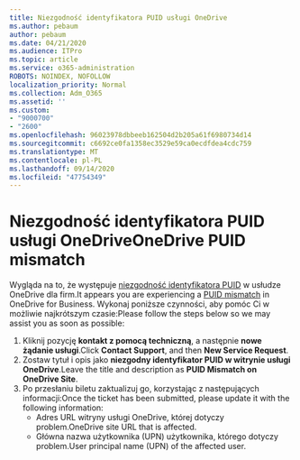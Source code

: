 ```yaml
---
title: Niezgodność identyfikatora PUID usługi OneDrive
ms.author: pebaum
author: pebaum
ms.date: 04/21/2020
ms.audience: ITPro
ms.topic: article
ms.service: o365-administration
ROBOTS: NOINDEX, NOFOLLOW
localization_priority: Normal
ms.collection: Adm_O365
ms.assetid: ''
ms.custom:
- "9000700"
- "2600"
ms.openlocfilehash: 96023978dbbeeb162504d2b205a61f6980734d14
ms.sourcegitcommit: c6692ce0fa1358ec3529e59ca0ecdfdea4cdc759
ms.translationtype: MT
ms.contentlocale: pl-PL
ms.lasthandoff: 09/14/2020
ms.locfileid: "47754349"
---
```

# <a name="onedrive-puid-mismatch"></a><span data-ttu-id="5e892-102">Niezgodność identyfikatora PUID usługi OneDrive</span><span class="sxs-lookup"><span data-stu-id="5e892-102">OneDrive PUID mismatch</span></span>
<span data-ttu-id="5e892-103">Wygląda na to, że występuje [niezgodność identyfikatora PUID](https://docs.microsoft.com/sharepoint/support/administration/access-denied-or-need-permission-error-sharepoint-online-or-onedrive-for-business#when-accessing-a-onedrive-site) w usłudze OneDrive dla firm.</span><span class="sxs-lookup"><span data-stu-id="5e892-103">It appears you are experiencing a [PUID mismatch](https://docs.microsoft.com/sharepoint/support/administration/access-denied-or-need-permission-error-sharepoint-online-or-onedrive-for-business#when-accessing-a-onedrive-site) in OneDrive for Business.</span></span> <span data-ttu-id="5e892-104">Wykonaj poniższe czynności, aby pomóc Ci w możliwie najkrótszym czasie:</span><span class="sxs-lookup"><span data-stu-id="5e892-104">Please follow the steps below so we may assist you as soon as possible:</span></span>

1. <span data-ttu-id="5e892-105">Kliknij pozycję **kontakt z pomocą techniczną**, a następnie **nowe żądanie usługi**.</span><span class="sxs-lookup"><span data-stu-id="5e892-105">Click **Contact Support**, and then **New Service Request**.</span></span>
2. <span data-ttu-id="5e892-106">Zostaw tytuł i opis jako **niezgodny identyfikator PUID w witrynie usługi OneDrive**.</span><span class="sxs-lookup"><span data-stu-id="5e892-106">Leave the title and description as **PUID Mismatch on OneDrive Site**.</span></span>
3. <span data-ttu-id="5e892-107">Po przesłaniu biletu zaktualizuj go, korzystając z następujących informacji:</span><span class="sxs-lookup"><span data-stu-id="5e892-107">Once the ticket has been submitted, please update it with the following information:</span></span>
    - <span data-ttu-id="5e892-108">Adres URL witryny usługi OneDrive, której dotyczy problem.</span><span class="sxs-lookup"><span data-stu-id="5e892-108">OneDrive site URL that is affected.</span></span>
    - <span data-ttu-id="5e892-109">Główna nazwa użytkownika (UPN) użytkownika, którego dotyczy problem.</span><span class="sxs-lookup"><span data-stu-id="5e892-109">User principal name (UPN) of the affected user.</span></span>



